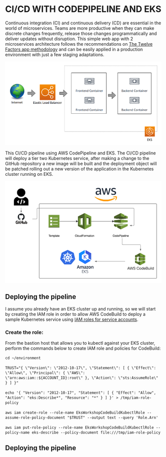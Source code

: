 # CI/CD WITH CODEPIPELINE AND EKS

Continuous integration (CI) and continuous delivery (CD) are essential in the world of microservices. Teams are more productive when they can make discrete changes frequently, release those changes programmatically and deliver updates without disruption. This simple web app with 2 microservices architecture follows the recommendations on [The Twelve Factors app methodology](https://12factor.net/) and can be easily applied in a production environment with just a few staging adaptations.

![two-tier-application.png](two-tier-application.png)

This CI/CD pipeline using AWS CodePipeline and EKS. The CI/CD pipeline will deploy a tier two Kubernetes service, after making a change to the GitHub repository a new image will be built and the deployment object will be patched rolling out a new version of the application in the Kubernetes cluster running on EKS.

![pipeline.png](pipeline.png)

## Deploying the pipeline

I assume you already have an EKS cluster up and running, so we will start by creating the IAM role in order to allow AWS CodeBuild to deploy a sample Kubernetes service using [IAM roles for service accounts](https://docs.aws.amazon.com/eks/latest/userguide/iam-roles-for-service-accounts.html). 

### Create the role: 
From the bastion host that allows you to kubectl against your EKS cluster, perform the commands below to create IAM role and policies for CodeBuild:
```
cd ~/environment

TRUST="{ \"Version\": \"2012-10-17\", \"Statement\": [ { \"Effect\": \"Allow\", \"Principal\": { \"AWS\": \"arn:aws:iam::${ACCOUNT_ID}:root\" }, \"Action\": \"sts:AssumeRole\" } ] }"

echo '{ "Version": "2012-10-17", "Statement": [ { "Effect": "Allow", "Action": "eks:Describe*", "Resource": "*" } ] }' > /tmp/iam-role-policy

aws iam create-role --role-name EksWorkshopCodeBuildKubectlRole --assume-role-policy-document "$TRUST" --output text --query 'Role.Arn'

aws iam put-role-policy --role-name EksWorkshopCodeBuildKubectlRole --policy-name eks-describe --policy-document file:///tmp/iam-role-policy
```
## Deploying the pipeline
